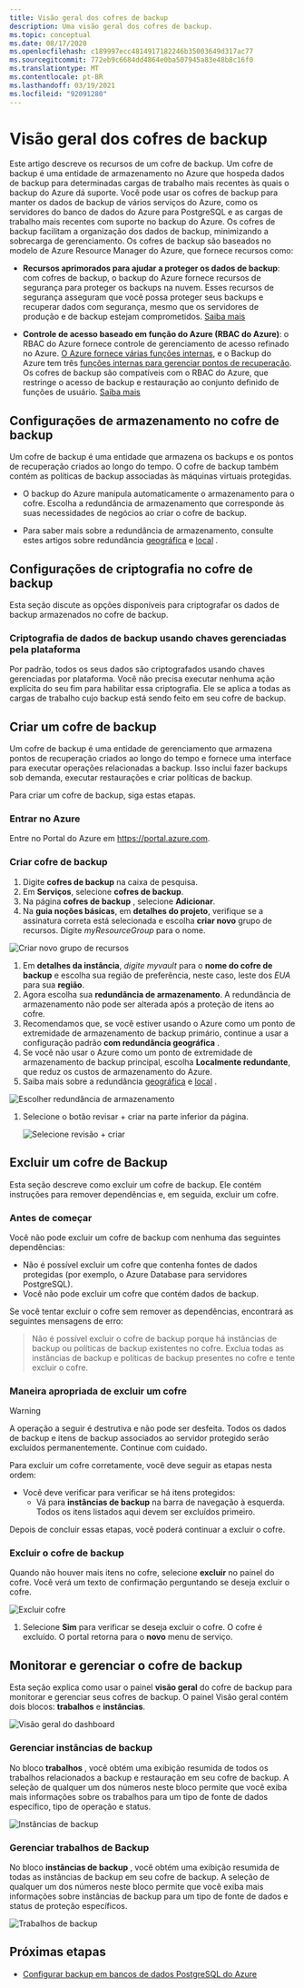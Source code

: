 ```yaml
---
title: Visão geral dos cofres de backup
description: Uma visão geral dos cofres de backup.
ms.topic: conceptual
ms.date: 08/17/2020
ms.openlocfilehash: c189997ecc4814917182246b35003649d317ac77
ms.sourcegitcommit: 772eb9c6684dd4864e0ba507945a83e48b8c16f0
ms.translationtype: MT
ms.contentlocale: pt-BR
ms.lasthandoff: 03/19/2021
ms.locfileid: "92091280"
---
```

# <a name="backup-vaults-overview"></a>Visão geral dos cofres de backup

Este artigo descreve os recursos de um cofre de backup. Um cofre de backup é uma entidade de armazenamento no Azure que hospeda dados de backup para determinadas cargas de trabalho mais recentes às quais o backup do Azure dá suporte. Você pode usar os cofres de backup para manter os dados de backup de vários serviços do Azure, como os servidores do banco de dados do Azure para PostgreSQL e as cargas de trabalho mais recentes com suporte no backup do Azure. Os cofres de backup facilitam a organização dos dados de backup, minimizando a sobrecarga de gerenciamento. Os cofres de backup são baseados no modelo de Azure Resource Manager do Azure, que fornece recursos como:

- **Recursos aprimorados para ajudar a proteger os dados de backup**: com cofres de backup, o backup do Azure fornece recursos de segurança para proteger os backups na nuvem. Esses recursos de segurança asseguram que você possa proteger seus backups e recuperar dados com segurança, mesmo que os servidores de produção e de backup estejam comprometidos. [Saiba mais](backup-azure-security-feature.md)

- **Controle de acesso baseado em função do Azure (RBAC do Azure)**: o RBAC do Azure fornece controle de gerenciamento de acesso refinado no Azure. [O Azure fornece várias funções internas](../role-based-access-control/built-in-roles.md), e o Backup do Azure tem três [funções internas para gerenciar pontos de recuperação](backup-rbac-rs-vault.md). Os cofres de backup são compatíveis com o RBAC do Azure, que restringe o acesso de backup e restauração ao conjunto definido de funções de usuário. [Saiba mais](backup-rbac-rs-vault.md)

## <a name="storage-settings-in-the-backup-vault"></a>Configurações de armazenamento no cofre de backup

Um cofre de backup é uma entidade que armazena os backups e os pontos de recuperação criados ao longo do tempo. O cofre de backup também contém as políticas de backup associadas às máquinas virtuais protegidas.

- O backup do Azure manipula automaticamente o armazenamento para o cofre. Escolha a redundância de armazenamento que corresponde às suas necessidades de negócios ao criar o cofre de backup.

- Para saber mais sobre a redundância de armazenamento, consulte estes artigos sobre redundância [geográfica](../storage/common/storage-redundancy.md#geo-redundant-storage) e [local](../storage/common/storage-redundancy.md#locally-redundant-storage) .

## <a name="encryption-settings-in-the-backup-vault"></a>Configurações de criptografia no cofre de backup

Esta seção discute as opções disponíveis para criptografar os dados de backup armazenados no cofre de backup.

### <a name="encryption-of-backup-data-using-platform-managed-keys"></a>Criptografia de dados de backup usando chaves gerenciadas pela plataforma

Por padrão, todos os seus dados são criptografados usando chaves gerenciadas por plataforma. Você não precisa executar nenhuma ação explícita do seu fim para habilitar essa criptografia. Ele se aplica a todas as cargas de trabalho cujo backup está sendo feito em seu cofre de backup.

## <a name="create-a-backup-vault"></a>Criar um cofre de backup

Um cofre de backup é uma entidade de gerenciamento que armazena pontos de recuperação criados ao longo do tempo e fornece uma interface para executar operações relacionadas a backup. Isso inclui fazer backups sob demanda, executar restaurações e criar políticas de backup.

Para criar um cofre de backup, siga estas etapas.

### <a name="sign-in-to-azure"></a>Entrar no Azure

Entre no Portal do Azure em <https://portal.azure.com>.

### <a name="create-backup-vault"></a>Criar cofre de backup

1. Digite **cofres de backup** na caixa de pesquisa.
1. Em **Serviços**, selecione **cofres de backup**.
1. Na página **cofres de backup** , selecione **Adicionar**.
1. Na **guia noções básicas**, em **detalhes do projeto**, verifique se a assinatura correta está selecionada e escolha **criar novo** grupo de recursos. Digite *myResourceGroup* para o nome.

  ![Criar novo grupo de recursos](./media/backup-vault-overview/new-resource-group.png)

1. Em **detalhes da instância**, *digite myvault* para o **nome do cofre de backup** e escolha sua região de preferência, neste caso, leste dos *EUA* para sua **região**.
1. Agora escolha sua **redundância de armazenamento**. A redundância de armazenamento não pode ser alterada após a proteção de itens ao cofre.
1. Recomendamos que, se você estiver usando o Azure como um ponto de extremidade de armazenamento de backup primário, continue a usar a configuração padrão **com redundância geográfica** .
1. Se você não usar o Azure como um ponto de extremidade de armazenamento de backup principal, escolha **Localmente redundante**, que reduz os custos de armazenamento do Azure.
1. Saiba mais sobre a redundância [geográfica](../storage/common/storage-redundancy.md#geo-redundant-storage) e [local](../storage/common/storage-redundancy.md#locally-redundant-storage) .

  ![Escolher redundância de armazenamento](./media/backup-vault-overview/storage-redundancy.png)

1. Selecione o botão revisar + criar na parte inferior da página.

    ![Selecione revisão + criar](./media/backup-vault-overview/review-and-create.png)

## <a name="delete-a-backup-vault"></a>Excluir um cofre de Backup

Esta seção descreve como excluir um cofre de backup. Ele contém instruções para remover dependências e, em seguida, excluir um cofre.

### <a name="before-you-start"></a>Antes de começar

Você não pode excluir um cofre de backup com nenhuma das seguintes dependências:

- Não é possível excluir um cofre que contenha fontes de dados protegidas (por exemplo, o Azure Database para servidores PostgreSQL).
- Você não pode excluir um cofre que contém dados de backup.

Se você tentar excluir o cofre sem remover as dependências, encontrará as seguintes mensagens de erro:

>Não é possível excluir o cofre de backup porque há instâncias de backup ou políticas de backup existentes no cofre. Exclua todas as instâncias de backup e políticas de backup presentes no cofre e tente excluir o cofre.

### <a name="proper-way-to-delete-a-vault"></a>Maneira apropriada de excluir um cofre

>[!WARNING]
A operação a seguir é destrutiva e não pode ser desfeita. Todos os dados de backup e itens de backup associados ao servidor protegido serão excluídos permanentemente. Continue com cuidado.

Para excluir um cofre corretamente, você deve seguir as etapas nesta ordem:

- Você deve verificar para verificar se há itens protegidos:
  - Vá para **instâncias de backup** na barra de navegação à esquerda. Todos os itens listados aqui devem ser excluídos primeiro.

Depois de concluir essas etapas, você poderá continuar a excluir o cofre.

### <a name="delete-the-backup-vault"></a>Excluir o cofre de backup

Quando não houver mais itens no cofre, selecione **excluir** no painel do cofre. Você verá um texto de confirmação perguntando se deseja excluir o cofre.

![Excluir cofre](./media/backup-vault-overview/delete-vault.png)

1. Selecione **Sim** para verificar se deseja excluir o cofre. O cofre é excluído. O portal retorna para o **novo** menu de serviço.

## <a name="monitor-and-manage-the-backup-vault"></a>Monitorar e gerenciar o cofre de backup

Esta seção explica como usar o painel **visão geral** do cofre de backup para monitorar e gerenciar seus cofres de backup. O painel Visão geral contém dois blocos: **trabalhos** e **instâncias**.

![Visão geral do dashboard](./media/backup-vault-overview/overview-dashboard.png)

### <a name="manage-backup-instances"></a>Gerenciar instâncias de backup

No bloco **trabalhos** , você obtém uma exibição resumida de todos os trabalhos relacionados a backup e restauração em seu cofre de backup. A seleção de qualquer um dos números neste bloco permite que você exiba mais informações sobre os trabalhos para um tipo de fonte de dados específico, tipo de operação e status.

![Instâncias de backup](./media/backup-vault-overview/backup-instances.png)

### <a name="manage-backup-jobs"></a>Gerenciar trabalhos de Backup

No bloco **instâncias de backup** , você obtém uma exibição resumida de todas as instâncias de backup em seu cofre de backup. A seleção de qualquer um dos números neste bloco permite que você exiba mais informações sobre instâncias de backup para um tipo de fonte de dados e status de proteção específicos.

![Trabalhos de backup](./media/backup-vault-overview/backup-jobs.png)

## <a name="next-steps"></a>Próximas etapas

- [Configurar backup em bancos de dados PostgreSQL do Azure](backup-azure-database-postgresql.md#configure-backup-on-azure-postgresql-databases)
